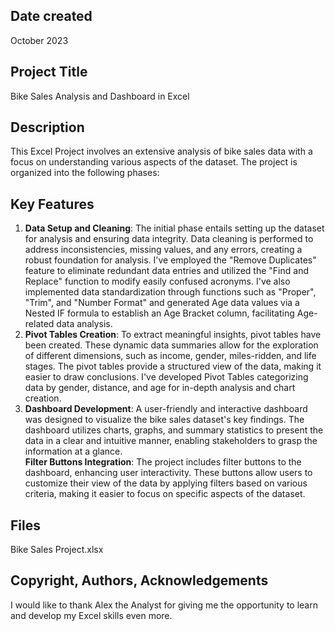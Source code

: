 ## Date created

October 2023

## Project Title

Bike Sales Analysis and Dashboard in Excel

## Description

This Excel Project involves an extensive analysis of bike sales data with a focus on understanding various aspects of the dataset. The project is organized into the following phases:

## Key Features

1. **Data Setup and Cleaning**: The initial phase entails setting up the dataset for analysis and ensuring data integrity. Data cleaning is performed to address inconsistencies, missing values, and any errors, creating a robust foundation for analysis. I've employed the "Remove Duplicates" feature to eliminate redundant data entries and utilized the "Find and Replace" function to modify easily confused acronyms. I've also implemented data standardization through functions such as "Proper", "Trim", and "Number Format" and generated Age data values via a Nested IF formula to establish an Age Bracket column, facilitating Age-related data analysis. 
2. **Pivot Tables Creation**: To extract meaningful insights, pivot tables have been created. These dynamic data summaries allow for the exploration of different dimensions, such as income, gender, miles-ridden, and life stages. The pivot tables provide a structured view of the data, making it easier to draw conclusions. I've developed Pivot Tables categorizing data by gender, distance, and age for in-depth analysis and chart creation.
3. **Dashboard Development**: A user-friendly and interactive dashboard was designed to visualize the bike sales dataset's key findings. The dashboard utilizes charts, graphs, and summary statistics to present the data in a clear and intuitive manner, enabling stakeholders to grasp the information at a glance.
   <br/> **Filter Buttons Integration**: The project includes filter buttons to the dashboard, enhancing user interactivity. These buttons allow users to customize their view of the data by applying filters based on various criteria, making it easier to focus on specific aspects of the dataset. 

## Files 

Bike Sales Project.xlsx

## Copyright, Authors, Acknowledgements

I would like to thank Alex the Analyst for giving me the opportunity to learn and develop my Excel skills even more.

